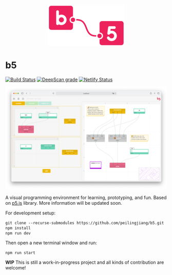 <p align="center">
  <img alt="b5" src="src/img/logo/logo-3.svg" width="240" />
</p>

# b5

[![Build Status](https://travis-ci.com/peilingjiang/b5.svg?branch=master)](https://travis-ci.com/peilingjiang/b5)
[![DeepScan grade](https://deepscan.io/api/teams/11376/projects/14279/branches/261607/badge/grade.svg)](https://deepscan.io/dashboard#view=project&tid=11376&pid=14279&bid=261607)
[![Netlify Status](https://api.netlify.com/api/v1/badges/d043b1d3-5e60-474a-9a34-a929fba58375/deploy-status)](https://app.netlify.com/sites/b5-editor/deploys)

![Demo](media/demo.png)

A visual programming environment for learning, prototyping, and fun. Based on [p5.js](https://p5js.org/) library. More information will be updated soon.

For development setup:

```
git clone --recurse-submodules https://github.com/peilingjiang/b5.git
npm install
npm run dev
```

Then open a new terminal window and run:

```
npm run start
```

**WIP** This is still a work-in-progress project and all kinds of contribution are welcome!
